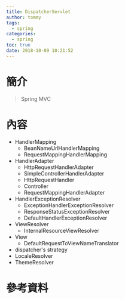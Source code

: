 ```yaml
---
title: DispatcherServlet
author: tommy
tags:
  - spring
categories:
  - spring
toc: true
date: 2018-10-09 10:21:52
---
```


# 簡介

> Spring MVC

<!--more-->

# 內容
- HandlerMapping
  - BeanNameUrlHandlerMapping
  - RequestMappingHandlerMapping
- HandlerAdapter
  - HttpRequestHandlerAdapter
  - SimpleControllerHandlerAdapter
  - HttpRequestHandler
  - Controller
  - RequestMappingHandlerAdapter
- HandlerExceptionResolver
  - ExceptionHandlerExceptionResolver
  - ResponseStatusExceptionResolver
  - DefaultHandlerExceptionResolver
- ViewResolver
  - InternalResourceViewResolver
- View
  - DefaultRequestToViewNameTranslator
- dispatcher's strategy
- LocaleResolver
- ThemeResolver

# 參考資料



